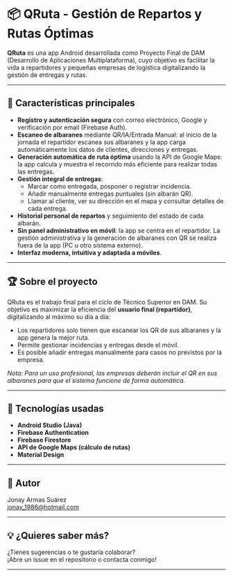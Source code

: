 # 📦 QRuta - Gestión de Repartos y Rutas Óptimas

**QRuta** es una app Android desarrollada como Proyecto Final de DAM (Desarrollo de Aplicaciones Multiplataforma), cuyo objetivo es facilitar la vida a repartidores y pequeñas empresas de logística digitalizando la gestión de entregas y rutas.

---

## 🚀 Características principales

- **Registro y autenticación segura** con correo electrónico, Google y verificación por email (Firebase Auth).
- **Escaneo de albaranes** mediante QR/IA/Entrada Manual: al inicio de la jornada el repartidor escanea sus albaranes y la app carga automáticamente los datos de clientes, direcciones y entregas.
- **Generación automática de ruta óptima** usando la API de Google Maps: la app calcula y muestra el recorrido más eficiente para realizar todas las entregas.
- **Gestión integral de entregas**:
  - Marcar como entregada, posponer o registrar incidencia.
  - Añadir manualmente entregas puntuales (sin albarán QR).
  - Llamar al cliente, ver su dirección en el mapa y consultar detalles de cada entrega.
- **Historial personal de repartos** y seguimiento del estado de cada albarán.
- **Sin panel administrativo en móvil**: la app se centra en el repartidor. La gestión administrativa y la generación de albaranes con QR se realiza fuera de la app (PC u otro sistema externo).
- **Interfaz moderna, intuitiva y adaptada a móviles**.

---

## 🏆 Sobre el proyecto

QRuta es el trabajo final para el ciclo de Técnico Superior en DAM. Su objetivo es maximizar la eficiencia del **usuario final (repartidor)**, digitalizando al máximo su día a día:

- Los repartidores solo tienen que escanear los QR de sus albaranes y la app genera la mejor ruta.
- Permite gestionar incidencias y entregas desde el móvil.
- Es posible añadir entregas manualmente para casos no previstos por la empresa.

*Nota: Para un uso profesional, las empresas deberán incluir el QR en sus albaranes para que el sistema funcione de forma automática.*

---

## 📲 Tecnologías usadas

- **Android Studio (Java)**
- **Firebase Authentication**
- **Firebase Firestore**
- **API de Google Maps (cálculo de rutas)**
- **Material Design**

---

## 📝 Autor

Jonay Armas Suárez  
[jonay_1986@hotmail.com](mailto:jonay_1986@hotmail.com)

---

## 💡 ¿Quieres saber más?

¿Tienes sugerencias o te gustaría colaborar?  
¡Abre un issue en el repositorio o contacta conmigo!

---


